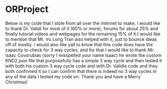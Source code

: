 # ORProject

Below is my code that I stole from all over the internet to make, I would like to thank Dr. Validi for most of it (60% or more), forums for about 25% and finally tutorial videos and webpages for the remaining 15% of it.I would like to mention that Mr. Vu Long Tran also helped with it, just to bounce ideas off of mostly.
I would also like yall to know that this code does have the capacity to check for 3 way cycles, and for that I would like to thank Mr. Isaac Covorubias (sorry I misspelled your name Isaac) he wrote the custom KND2.json file that purposefully has a simple 3 way cycle and then tested it with both his custom 3 way cycle code and with Dr. Validis code and they both confirmed it so I can confirm that there is indeed no 3 way cycles in any of the data I tested my code on.
Thank you and have a Merry Christmas!
